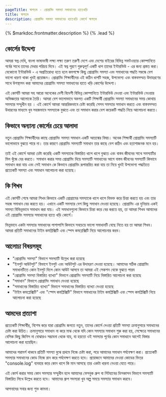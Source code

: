 ```yaml
---
pageTitle: স্বাগতম - প্রোগ্রামিং সমস্যা সমাধানের হাতেখড়ি
title: স্বাগতম
description: প্রোগ্রামিং সমস্যা সমাধানের হাতেখড়ি কোর্সে স্বাগতম
---
```


{% $markdoc.frontmatter.description %} {% .lead %}

## কোর্সের উদ্দেশ্য

আমরা স্বপ্ন দেখি, বাংলা ভাষাভাষী লক্ষ্য লক্ষ্য তরুণ তরুণী দেশে এবং দেশের বাইরের বিভিন্ন সফটওয়্যার কোম্পানিতে গর্বের সাথে তাদের মেধার পরিচয় দিবে। এই স্বপ্ন পূরণে গুরুত্বপূর্ণ একটি ধাপ তাদের ইন্টারভিউ - এর জন্য প্রস্তত করা। যেকোনো ইন্টারভিউ - এ অপ্রতিরোধ্য হতে হলে কমপক্ষে কিছু প্রোগ্রামিং সমস্যা এবং সমাধানের পদ্ধতি সম্বন্ধে বেশ ভালো ধারণা থাকা খুবই প্রয়োজন। প্রোগ্রামিং শিক্ষার্থীদের এই কঠিন ধাপটি সহজ, উপভোগ্য এবং বাস্তবসম্মত উদাহরণের সাথে উপস্থাপন করা আমাদের প্রোগ্রামিং সমস্যা সমাধানের হাতে খড়ি কোর্সের উদ্দেশ্য।

এই কোর্সটি আমরা সহ আরো অনেকের দেশী বিদেশী বিভিন্ন কোম্পানিতে ইন্টারভিউ দেওয়া এবং ইন্টারভিউ নেওয়ার অভিজ্ঞতার আলোকে তৈরি। আমরা বেশ ভালোভাবে অবগত একটি শিক্ষার্থী প্রোগ্রামিং সমস্যা সমাধানের সময় কোথায় সমস্যার সম্মুখীন হয় । এই কোর্সে আমরা আন্তরিকভাবে চেষ্টা করেছি সেসব সমস্যার সমাধান করতে এবং বাস্তবসম্মত উধারনের মাধ্যমে খুব সহজভাবে সমস্যাকে বুঝতে এবং তা সমাধান করার বেশ কয়েকটি পদ্ধতি নিয়ে আলোচনা করতে।

## কিভাবে অন্যান্য কোর্সের চেয়ে আলাদা

নতুন প্রোগ্রামিং শিক্ষার্থীদের কাছে প্রোগ্রামিং সমস্যা সমাধান একটি আতঙ্কের বিষয়। অনেক শিক্ষার্থী প্রোগ্রামিং সমস্যাটি ভালোভাবে বুঝতে পারে না। তার কারণে প্রোগ্রামিং সমস্যাটি সমাধান তার কাছে বেশ কঠিন এবং হতাশাজনক মনে হয়।

তাই এই কোর্সে আমরা চেষ্টা করেছি একটি সমস্যাকে বিস্তারিত ধাপে ধাপে বুঝতে এবং বাস্তব জীবনের সাথে সমস্যাটির মিল খুঁজে বের করতে। সমাধান করার সময় প্রোগ্রামিং দিয়ে সমস্যাটি সমাধানের আগে বাস্তব জীবনের সমস্যাটি কিভাবে সমাধান করা যায় এবং সেই সমাধান কে কিভাবে প্রোগ্রামিং রূপান্তরিত করা যায় তা নিয়ে খুবই উপভোগ্য পদ্ধতিতে প্রত্যেকটি সমস্যা এবং সমাধান আলোচনা করা হয়েছে।

## কি শিখব

এই কোর্সটি শেষে আমরা শিখব কিভাবে একটি প্রোগ্রামের সমস্যাকে ধাপে ধাপে বিভক্ত করে চিন্তা করতে হয় এবং তার সহজ সমাধান বের করতে হয়। এখানে একটি সমস্যার বেশ কিছু সমাধান দেওয়া হয়েছে। প্রোগ্রামিং এর দুনিয়ায় একই সমস্যা বিভিন্নভাবে সমাধান করা যায়। এই সমাধানগুলো কিভাবে চিন্তা করে বের করতে হয়, তা আমরা শিখব আমাদের এই প্রোগ্রামিং সমস্যার সমাধানের হাতে খড়ি কোর্সে।

ভিন্নভাবে একটা সমস্যার সমাধানের পাশাপাশি কিভাবে সবচেয়ে ভালো সমাধানটি বেছে নিতে হয় তা আমরা শিখব। আমরা প্রতিটি সমাধানের টাইম কমপ্লিক্সিটি এবং স্পেস কমপ্লেক্সিটি নিয়ে আলোচনার করব।

## আলোচ্য বিষয়সমূহ

- "প্রোগ্রামিং সমস্যা" বিভাগে সমস্যাটি উল্লেখ করা হয়েছে
- "ইনপুট আউটপুট" বিভাগে ইনপুট এবং আউটপুট এর উদাহরণ দেওয়া হয়েছে। আমাদের সঠিক প্রোগ্রামিং সমাধানটিতে কোন ইনপুট দিলে কোন আউট আসবে তা আমরা এই সেকশন থেকে বুঝতে পারব
- "প্রোগ্রামিং সমস্যা বিস্তারিত ব্যাখ্যা" বিভাগে প্রোগ্রামিং সমস্যাটি নিয়ে বিস্তারিত আলোচনা করা হয়েছে
- "সমাধান" বিভাগে প্রোগ্রামিং সমাধান দেওয়া হয়েছে
- "সমাধানের বিস্তারিত ব্যাখ্যা" বিভাগে সমাধানের বিস্তারিত ব্যাখ্যা দেওয়া হয়েছে
- "টাইম কমপ্লেক্সিটি" এবং "স্পেস কমপ্লিক্সিটি" বিভাগে সমাধানের টাইম কমপ্লিক্সিটি এবং স্পেস কমপ্লিক্সিটি নিয়ে আলোচনা করা হয়েছে

## আমদের প্রত্যাশা

প্রত্যেকটি শিক্ষার্থীর, বিশেষ করে যারা প্রোগ্রামিং জগতে নতুন, তাদের কোর্সে দেওয়া প্রতিটি সমস্যা ক্রমানুসারে সমাধানের চেষ্টা করা উচিত। ক্রমানুসারে সমাধান না করে মাঝ থেকে যদি কোন সমস্যার সমাধান শুরু করা হয়, সেক্ষেত্রে সমাধানের বেসিক কিছু জিনিস না বোঝারও সম্ভাবনা থেকে যায়, যা হয়তো ওই সমস্যার পূর্বের কোন সমাধানে আগেই বিস্তার আলোচনা করা হয়েছিল।

আমাদের পরামর্শ থাকবে প্রতিটি সমস্যা বুঝে প্রথমে নিজে চেষ্টা করা, পরে আমাদের সমাধান পর্যবেক্ষণ করা। প্রত্যেকটি সমস্যার সমাধানের কোড নিজে রান করে পর্যবেক্ষণ করতে হবে। প্রয়োজনে আমাদের দেওয়া কোডের ভিতর "console.log" ব্যবহার করে কোন ধাপে কি মান আসছে তার একটা ধারনা নেওয়া যেতে পারে।

এই কোর্স করার সময় কোন সমস্যার সম্মুখীন হলে আমাদের ফেসবুক গ্রুপ বা গিটহাবের ডিসকাসন বিভাগে সমস্যাটি বিস্তারিত লিখে উল্লেখ করতে হবে। আমাদের গ্রুপ সদস্যরা খুব অল্প সময়ে সমস্যার সমাধান করবে।

আপনাদের সবার জন্য শুভ কামনা।
